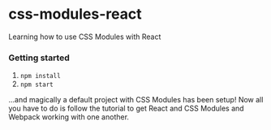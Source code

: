# css-modules-react

Learning how to use CSS Modules with React

### Getting started

1. `npm install`
2. `npm start`

...and magically a default project with CSS Modules has been setup! Now all you have to do is follow the tutorial to get React and CSS Modules and Webpack working with one another.



